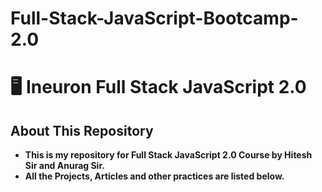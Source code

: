 # Full-Stack-JavaScript-Bootcamp-2.0

# 🖥️ Ineuron Full Stack JavaScript 2.0


## About This Repository
- **This is my repository for Full Stack JavaScript 2.0 Course by Hitesh Sir and Anurag Sir.**
- **All the Projects, Articles and other practices are listed below.**

